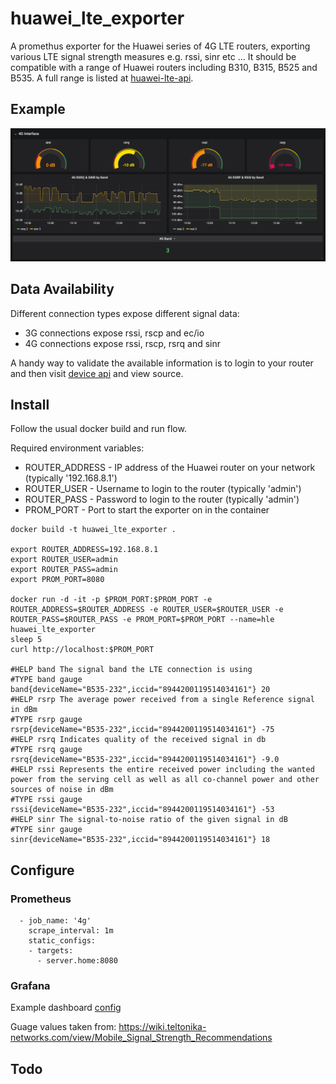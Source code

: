 # huawei_lte_exporter

A promethus exporter for the Huawei series of 4G LTE routers, exporting various LTE signal strength measures e.g. rssi, sinr etc ...  It should be compatible with a range of Huawei routers including B310, B315, B525 and B535.  A full range is listed at [huawei-lte-api](https://pypi.org/project/huawei-lte-api/).

## Example

![Grafana Dashboard Screenshot](/examples/screenshot.png "Grafana Dashboard Screenshot")

## Data Availability

Different connection types expose different signal data:

* 3G connections expose rssi, rscp and ec/io
* 4G connections expose rssi, rscp, rsrq and sinr

 A handy way to validate the available information is to login to your router and then visit [device api](http://192.168.8.1/api/device/signal) and view source.

## Install

Follow the usual docker build and run flow.

Required environment variables:
* ROUTER_ADDRESS - IP address of the Huawei router on your network (typically '192.168.8.1')
* ROUTER_USER - Username to login to the router (typically 'admin')
* ROUTER_PASS - Password to login to the router (typically 'admin')
* PROM_PORT - Port to start the exporter on in the container

```
docker build -t huawei_lte_exporter .

export ROUTER_ADDRESS=192.168.8.1
export ROUTER_USER=admin
export ROUTER_PASS=admin
export PROM_PORT=8080

docker run -d -it -p $PROM_PORT:$PROM_PORT -e ROUTER_ADDRESS=$ROUTER_ADDRESS -e ROUTER_USER=$ROUTER_USER -e ROUTER_PASS=$ROUTER_PASS -e PROM_PORT=$PROM_PORT --name=hle huawei_lte_exporter
sleep 5
curl http://localhost:$PROM_PORT

#HELP band The signal band the LTE connection is using
#TYPE band gauge
band{deviceName="B535-232",iccid="8944200119514034161"} 20
#HELP rsrp The average power received from a single Reference signal in dBm
#TYPE rsrp gauge
rsrp{deviceName="B535-232",iccid="8944200119514034161"} -75
#HELP rsrq Indicates quality of the received signal in db
#TYPE rsrq gauge
rsrq{deviceName="B535-232",iccid="8944200119514034161"} -9.0
#HELP rssi Represents the entire received power including the wanted power from the serving cell as well as all co-channel power and other sources of noise in dBm
#TYPE rssi gauge
rssi{deviceName="B535-232",iccid="8944200119514034161"} -53
#HELP sinr The signal-to-noise ratio of the given signal in dB
#TYPE sinr gauge
sinr{deviceName="B535-232",iccid="8944200119514034161"} 18
```

## Configure

### Prometheus

```
  - job_name: '4g'
    scrape_interval: 1m
    static_configs:
    - targets:
      - server.home:8080
```

### Grafana

Example dashboard [config](/examples/grafana.json)

Guage values taken from: https://wiki.teltonika-networks.com/view/Mobile_Signal_Strength_Recommendations

## Todo

